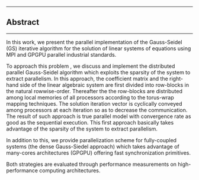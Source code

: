 

-------
## Abstract
-------

<p> In this work, we present the  parallel implementation of the Gauss-Seidel (GS) iterative algorithm for the solution of linear systems of equations  using MPI and GPGPU parallel industrial standards. 
<p> To approach this problem , we discuss and implement the distributed parallel Gauss-Seidel algorithm which exploits the sparsity of the system to extract parallelism. In this approach, the coefficient matrix and the right-hand side of the linear algebraic system are first divided into row-blocks in the natural rowwise-order. Thereafter the the row-blocks are distributed among local memories of all processors according to the torus-wrap mapping techniques. The solution iteration vector is cyclically conveyed among processors at each iteration so as to decrease the communication. The result of such approach is true parallel model with convergence rate as good as the sequential execution. This first approach  basically takes advantage  of the sparsity of the system to extract parallelism. </p>
<p>In addition to this, we   provide  parallelization scheme for fully-coupled systems (the dense Gauss-Siedel approach) which takes advantage of many-cores architectures (GPGPU)  offering fast synchronization primitives. 
</p>

<p> 
Both strategies are evaluated through performance measurements on  high-performance computing architectures.
</p>
</p>
